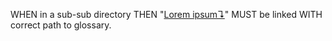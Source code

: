 WHEN in a sub-sub directory
THEN "[Lorem ipsum↴](../../../glossary.md#lorem-ipsum)" MUST be linked
WITH correct path to glossary.
